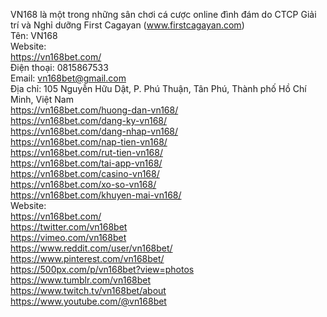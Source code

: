 VN168 là một trong những sân chơi cá cược online đình đám do CTCP Giải trí và Nghỉ dưỡng First Cagayan (www.firstcagayan.com)				
Tên: VN168				
Website:				
<a href="https://vn168bet.com/">https://vn168bet.com/</a>				
Điện thoại: 0815867533				
Email: vn168bet@gmail.com				
Địa chỉ: 105 Nguyễn Hữu Dật, P. Phú Thuận, Tân Phú, Thành phố Hồ Chí Minh, Việt Nam				
<a href="https://vn168bet.com/huong-dan-vn168/">https://vn168bet.com/huong-dan-vn168/</a>				
<a href="https://vn168bet.com/dang-ky-vn168/">https://vn168bet.com/dang-ky-vn168/</a>				
<a href="https://vn168bet.com/dang-nhap-vn168/">https://vn168bet.com/dang-nhap-vn168/</a>				
<a href="https://vn168bet.com/nap-tien-vn168/">https://vn168bet.com/nap-tien-vn168/</a>				
<a href="https://vn168bet.com/rut-tien-vn168/">https://vn168bet.com/rut-tien-vn168/</a>				
<a href="https://vn168bet.com/tai-app-vn168/">https://vn168bet.com/tai-app-vn168/</a>				
<a href="https://vn168bet.com/casino-vn168/">https://vn168bet.com/casino-vn168/</a>				
<a href="https://vn168bet.com/xo-so-vn168/">https://vn168bet.com/xo-so-vn168/</a>				
<a href="https://vn168bet.com/khuyen-mai-vn168/">https://vn168bet.com/khuyen-mai-vn168/</a>				
Website:				
<a href="https://vn168bet.com/">https://vn168bet.com/</a>				
<a href="https://twitter.com/vn168bet">https://twitter.com/vn168bet</a>				
<a href="https://vimeo.com/vn168bet">https://vimeo.com/vn168bet</a>				
<a href="https://www.reddit.com/user/vn168bet/">https://www.reddit.com/user/vn168bet/</a>				
<a href="https://www.pinterest.com/vn168bet/">https://www.pinterest.com/vn168bet/</a>				
<a href="https://500px.com/p/vn168bet?view=photos">https://500px.com/p/vn168bet?view=photos</a>				
<a href="https://www.tumblr.com/vn168bet">https://www.tumblr.com/vn168bet</a>				
<a href="https://www.twitch.tv/vn168bet/about">https://www.twitch.tv/vn168bet/about</a>				
<a href="https://www.youtube.com/@vn168bet">https://www.youtube.com/@vn168bet</a>				